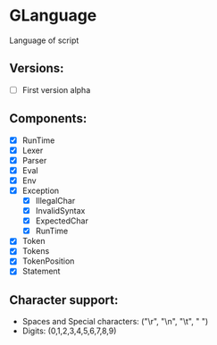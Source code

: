 # GLanguage
Language of script

## Versions:
- [ ] First version alpha

## Components:
- [x] RunTime
- [x] Lexer
- [x] Parser
- [x] Eval
- [x] Env
- [x] Exception 
  - [x] IllegalChar
  - [x] InvalidSyntax
  - [x] ExpectedChar
  - [x] RunTime
- [x] Token
- [x] Tokens
- [x] TokenPosition
- [x] Statement

## Character support:
- Spaces and Special characters: ("\r", "\n", "\t", " ")
- Digits: (0,1,2,3,4,5,6,7,8,9)
